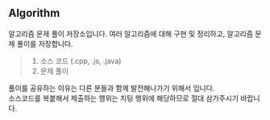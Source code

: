 Algorithm
-
알고리즘 문제 풀이 저장소입니다.
여러 알고리즘에 대해 구현 및 정리하고, 알고리즘 문제 풀이를 저장합니다.

> 1. 소스 코드 (.cpp, .js, .java)
> 2. 문제 풀이

풀이를 공유하는 이유는 다른 분들과 함께 발전해나가기 위해서 입니다.   
소스코드를 복붙해서 제출하는 행위는 치팅 행위에 해당하므로 절대 삼가주시기 바랍니다.